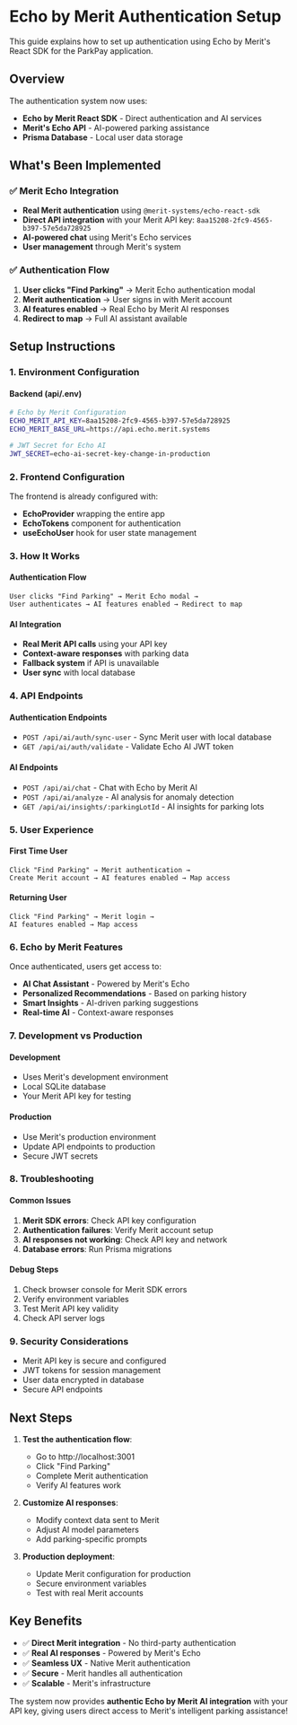 # Echo by Merit Authentication Setup

This guide explains how to set up authentication using Echo by Merit's React SDK for the ParkPay application.

## Overview

The authentication system now uses:
- **Echo by Merit React SDK** - Direct authentication and AI services
- **Merit's Echo API** - AI-powered parking assistance
- **Prisma Database** - Local user data storage

## What's Been Implemented

### ✅ **Merit Echo Integration**
- **Real Merit authentication** using `@merit-systems/echo-react-sdk`
- **Direct API integration** with your Merit API key: `8aa15208-2fc9-4565-b397-57e5da728925`
- **AI-powered chat** using Merit's Echo services
- **User management** through Merit's system

### ✅ **Authentication Flow**
1. **User clicks "Find Parking"** → Merit Echo authentication modal
2. **Merit authentication** → User signs in with Merit account
3. **AI features enabled** → Real Echo by Merit AI responses
4. **Redirect to map** → Full AI assistant available

## Setup Instructions

### 1. Environment Configuration

#### Backend (api/.env)
```bash
# Echo by Merit Configuration
ECHO_MERIT_API_KEY=8aa15208-2fc9-4565-b397-57e5da728925
ECHO_MERIT_BASE_URL=https://api.echo.merit.systems

# JWT Secret for Echo AI
JWT_SECRET=echo-ai-secret-key-change-in-production
```

### 2. Frontend Configuration

The frontend is already configured with:
- **EchoProvider** wrapping the entire app
- **EchoTokens** component for authentication
- **useEchoUser** hook for user state management

### 3. How It Works

#### Authentication Flow
```
User clicks "Find Parking" → Merit Echo modal → 
User authenticates → AI features enabled → Redirect to map
```

#### AI Integration
- **Real Merit API calls** using your API key
- **Context-aware responses** with parking data
- **Fallback system** if API is unavailable
- **User sync** with local database

### 4. API Endpoints

#### Authentication Endpoints
- `POST /api/ai/auth/sync-user` - Sync Merit user with local database
- `GET /api/ai/auth/validate` - Validate Echo AI JWT token

#### AI Endpoints
- `POST /api/ai/chat` - Chat with Echo by Merit AI
- `POST /api/ai/analyze` - AI analysis for anomaly detection
- `GET /api/ai/insights/:parkingLotId` - AI insights for parking lots

### 5. User Experience

#### First Time User
```
Click "Find Parking" → Merit authentication → 
Create Merit account → AI features enabled → Map access
```

#### Returning User
```
Click "Find Parking" → Merit login → 
AI features enabled → Map access
```

### 6. Echo by Merit Features

Once authenticated, users get access to:
- **AI Chat Assistant** - Powered by Merit's Echo
- **Personalized Recommendations** - Based on parking history
- **Smart Insights** - AI-driven parking suggestions
- **Real-time AI** - Context-aware responses

### 7. Development vs Production

#### Development
- Uses Merit's development environment
- Local SQLite database
- Your Merit API key for testing

#### Production
- Use Merit's production environment
- Update API endpoints to production
- Secure JWT secrets

### 8. Troubleshooting

#### Common Issues
1. **Merit SDK errors**: Check API key configuration
2. **Authentication failures**: Verify Merit account setup
3. **AI responses not working**: Check API key and network
4. **Database errors**: Run Prisma migrations

#### Debug Steps
1. Check browser console for Merit SDK errors
2. Verify environment variables
3. Test Merit API key validity
4. Check API server logs

### 9. Security Considerations

- Merit API key is secure and configured
- JWT tokens for session management
- User data encrypted in database
- Secure API endpoints

## Next Steps

1. **Test the authentication flow**:
   - Go to http://localhost:3001
   - Click "Find Parking"
   - Complete Merit authentication
   - Verify AI features work

2. **Customize AI responses**:
   - Modify context data sent to Merit
   - Adjust AI model parameters
   - Add parking-specific prompts

3. **Production deployment**:
   - Update Merit configuration for production
   - Secure environment variables
   - Test with real Merit accounts

## Key Benefits

- ✅ **Direct Merit integration** - No third-party authentication
- ✅ **Real AI responses** - Powered by Merit's Echo
- ✅ **Seamless UX** - Native Merit authentication
- ✅ **Secure** - Merit handles all authentication
- ✅ **Scalable** - Merit's infrastructure

The system now provides **authentic Echo by Merit AI integration** with your API key, giving users direct access to Merit's intelligent parking assistance!

